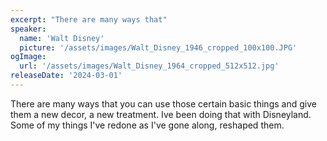 ```yaml
---
excerpt: "There are many ways that"
speaker:
  name: 'Walt Disney'
  picture: '/assets/images/Walt_Disney_1946_cropped_100x100.JPG'
ogImage:
  url: '/assets/images/Walt_Disney_1964_cropped_512x512.jpg'
releaseDate: '2024-03-01'
---
```


There are many ways that you can use those certain basic things and give them a new decor, a new treatment. Ive been doing that with Disneyland. Some of my things I've redone as I've gone along, reshaped them.
